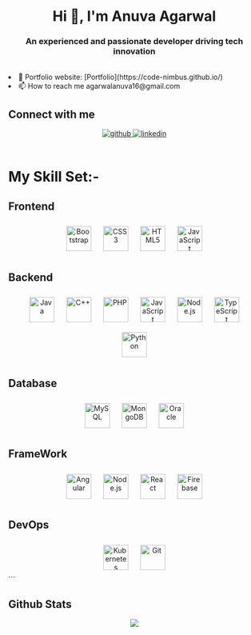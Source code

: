 <h1 align="center">Hi 👋, I'm Anuva Agarwal</h1>
<h3 align="center">An experienced and passionate developer driving tech innovation</h3>

<!--<img align="right" alt="GIF" src="https://github.com/code-nimbus/code-nimbus/blob/main/codegirl.gif" width="400px" height="300px"/>
<p align="left"> <img src="https://komarev.com/ghpvc/?username=code-nimbus" alt="code-nimbus" /> </p>//



<li align="left"> 🔭 I’m currently exploring Software and Web Development, Machine Learning, Data Science, Computer Vision and Natural Language Processing Fields</a></li>

<li align="left"> 📫 Let's connect ➡︎ <a href="https://www.linkedin.com/in/agarwalanuva/">Anuva Agarwal</a></li>

<li align="left"> 💬 Ask me about ➡︎ <b> Web Development, Graphic Design, Machine Learning, Data Science, Computer Vision, NLP, SQL, Python, R, Linux </b></li>

<li align="left"> ⚡ Interesting fact ➡︎ I am a polymath and learn to draw from multiple pools of knowledge to solve complex problems</li><br/><br/>

<p align="left">
 <br><br/>
 
<img align="left" alt="HTML5" width="50px" src="https://raw.githubusercontent.com/github/explore/80688e429a7d4ef2fca1e82350fe8e3517d3494d/topics/jupyter-notebook/jupyter-notebook.png " alt="jupyter-notebook" width="40" height="40"/>
<img align="left" alt="HTML5" width="50px" src="https://raw.githubusercontent.com/github/explore/80688e429a7d4ef2fca1e82350fe8e3517d3494d/topics/python/python.png" alt="Python" width="40" height="40"/>
 <img align="left" alt="HTML5" width="50px" src="https://img.shields.io/badge/TensorFlow-FF6F00?style=for-the-badge&logo=tensorflow&logoColor=white" alt="TensorFlow" width="40" height="40"/>
 <img align="left" alt="HTML5" width="50px" src="https://img.shields.io/badge/conda-342B029.svg?&style=for-the-badge&logo=anaconda&logoColor=white" alt="Conda" width="40" height="40"/>
 <img align="left" alt="HTML5" width="50px" src="https://img.shields.io/badge/OpenCV-27338e?style=for-the-badge&logo=OpenCV&logoColor=white" alt="OpenCV" width="40" height="40"/>
 <img align="left" alt="HTML5" width="50px" src="https://img.shields.io/badge/R-276DC3?style=for-the-badge&logo=r&logoColor=white" alt="R" width="40" height="40"/>
 <img align="left" alt="HTML5" width="50px" src="https://img.shields.io/badge/C%2B%2B-00599C?style=for-the-badge&logo=c%2B%2B&logoColor=white" alt="C++" width="40" height="40"/>
 <img align="left" alt="HTML5" width="50px" src="https://raw.githubusercontent.com/github/explore/80688e429a7d4ef2fca1e82350fe8e3517d3494d/topics/django/django.png" />
<img align="left" alt="SQL" width="50px" src="https://raw.githubusercontent.com/github/explore/80688e429a7d4ef2fca1e82350fe8e3517d3494d/topics/sql/sql.png" />
<img align="left" alt="HTML5" width="50px" src="https://raw.githubusercontent.com/github/explore/80688e429a7d4ef2fca1e82350fe8e3517d3494d/topics/html/html.png" />
<img align="left" alt="CSS3" width="50px" src="https://raw.githubusercontent.com/github/explore/80688e429a7d4ef2fca1e82350fe8e3517d3494d/topics/css/css.png" />
<img align="left" alt="Visual Studio Code" width="50px" src="https://raw.githubusercontent.com/github/explore/80688e429a7d4ef2fca1e82350fe8e3517d3494d/topics/visual-studio-code/visual-studio-code.png" />

</p>
<br><br/>
<p align="center">
<br/><br/>
<img src="https://github-readme-stats.vercel.app/api?username=code-nimbus&theme=blue-green&show_icons=true" alt="code-nimbus" /> 
</p>

<p align="center">
<br/>
<span style="background-color: #00FFFF">"I speak fluent sarcasm in multiple programming languages."</span>
</p>

<br/>
<p align="center">
<a href="https://www.linkedin.com/in/agarwalanuva" target="blank"><img align="center" src="https://cdn.jsdelivr.net/npm/simple-icons@3.0.1/icons/linkedin.svg" alt="code-nimbus" height="20" width="20" /></a>-->

<!--<h1 align="center">Hi 👋, I'm Aditya Suryawanshi</h1>-->
</br>
<!--<h3 align="center">A passionate developer from India</h3>
</br></br>-->

<li align="left"> 🎯 Portfolio website: [Portfolio](https://code-nimbus.github.io/)</b></li>
<li align="left"> 📫 How to reach me <b></b>agarwalanuva16@gmail.com</b></li>

 ## Connect with me  
<div align="center">
<!--<a href="https://instagram.com/#" target="_blank">
<img src=https://img.shields.io/badge/instagram-%23000000.svg?&style=for-the-badge&logo=instagram&logoColor=white alt=instagram style="margin-bottom: 5px;" />
</a>-->
<a href="https://github.com/code-nimbus" target="_blank">
<img src=https://img.shields.io/badge/github-%2324292e.svg?&style=for-the-badge&logo=github&logoColor=white alt=github style="margin-bottom: 5px;" />
</a>
<a href="https://linkedin.com/in/agarwalanuva" target="_blank">
<img src=https://img.shields.io/badge/linkedin-%231E77B5.svg?&style=for-the-badge&logo=linkedin&logoColor=white alt=linkedin style="margin-bottom: 5px;" />
</a>  
</div>  
  

<br/>  

# My Skill Set:-  


## Frontend
<div align="center">
 

  <a href="https://getbootstrap.com/docs/3.4/javascript/" target="_blank"><img style="margin: 10px" src="https://profilinator.rishav.dev/skills-assets/bootstrap-plain.svg" alt="Bootstrap" height="50" /></a>
  <a href="https://www.w3schools.com/css/" target="_blank"><img style="margin: 10px" src="https://profilinator.rishav.dev/skills-assets/css3-original-wordmark.svg" alt="CSS3" height="50" /></a>
  <a href="https://en.wikipedia.org/wiki/HTML5" target="_blank"><img style="margin: 10px" src="https://profilinator.rishav.dev/skills-assets/html5-original-wordmark.svg" alt="HTML5" height="50" /></a>
  <a href="https://www.javascript.com/" target="_blank"><img style="margin: 10px" src="https://profilinator.rishav.dev/skills-assets/javascript-original.svg" alt="JavaScript" height="50" /></a>
 
  
</div>

## Backend 
<div align="center">
  <!-- Backend -->
  <a href="https://www.java.com/" target="_blank"><img style="margin: 10px" src="https://profilinator.rishav.dev/skills-assets/java-original-wordmark.svg" alt="Java" height="50" /></a>
  <a href="https://www.cplusplus.com/" target="_blank"><img style="margin: 10px" src="https://profilinator.rishav.dev/skills-assets/cplusplus-original.svg" alt="C++" height="50" /></a>
  <a href="https://www.php.net/" target="_blank"><img style="margin: 10px" src="https://profilinator.rishav.dev/skills-assets/php-original.svg" alt="PHP" height="50" /></a>
  <a href="https://www.javascript.com/" target="_blank"><img style="margin: 10px" src="https://profilinator.rishav.dev/skills-assets/javascript-original.svg" alt="JavaScript" height="50" /></a>
  <a href="https://nodejs.org/" target="_blank"><img style="margin: 10px" src="https://profilinator.rishav.dev/skills-assets/nodejs-original-wordmark.svg" alt="Node.js" height="50" /></a>
   <a href="https://www.typescriptlang.org/" target="_blank"><img style="margin: 10px" src="https://profilinator.rishav.dev/skills-assets/typescript-original.svg" alt="TypeScript" height="50" /></a>
  <a href="https://www.python.org/" target="_blank"><img style="margin: 10px" src="https://profilinator.rishav.dev/skills-assets/python-original.svg" alt="Python" height="50" /></a>
</div>

## Database 
<div align="center">
  <!-- Database -->
  <a href="https://www.mysql.com/" target="_blank"><img style="margin: 10px" src="https://profilinator.rishav.dev/skills-assets/mysql-original-wordmark.svg" alt="MySQL" height="50" /></a>
  <a href="https://www.mongodb.com/" target="_blank"><img style="margin: 10px" src="https://profilinator.rishav.dev/skills-assets/mongodb-original-wordmark.svg" alt="MongoDB" height="50" /></a>
  <a href="https://www.oracle.com/in/index.html" target="_blank"><img style="margin: 10px" src="https://profilinator.rishav.dev/skills-assets/oracle-original.svg" alt="Oracle" height="50" /></a>
</div>

## FrameWork
<div align="center">
  <!-- Framework -->
  <a href="https://angular.io/" target="_blank"><img style="margin: 10px" src="https://profilinator.rishav.dev/skills-assets/angularjs-original.svg" alt="Angular" height="50" /></a>
  <a href="https://nodejs.org/" target="_blank"><img style="margin: 10px" src="https://profilinator.rishav.dev/skills-assets/nodejs-original-wordmark.svg" alt="Node.js" height="50" /></a>
  <a href="https://reactjs.org/" target="_blank"><img style="margin: 10px" src="https://profilinator.rishav.dev/skills-assets/react-original-wordmark.svg" alt="React" height="50" /></a>
  <a href="https://firebase.google.com/" target="_blank"><img style="margin: 10px" src="https://profilinator.rishav.dev/skills-assets/firebase.png" alt="Firebase" height="50" /></a>
</div>

## DevOps 
<div align="center">
  <!-- DevOps -->
  <a href="https://kubernetes.io/" target="_blank"><img style="margin: 10px" src="https://profilinator.rishav.dev/skills-assets/kubernetes-icon.svg" alt="Kubernetes" height="50" /></a>
  <a href="https://github.com/" target="_blank"><img style="margin: 10px" src="https://profilinator.rishav.dev/skills-assets/git-scm-icon.svg" alt="Git" height="50" /></a>
</div>
```


<br/>  


## Github Stats  
<div align="center"><img src="https://github-readme-stats.vercel.app/api/top-langs/?username=code-nimbus&hide_border=true&layout=compact" align="center" /></div>  
<!--
<img src="https://github-readme-stats.vercel.app/api?username=code-nimbus&show_icons=true&count_private=true&hide_border=true" align="left" />  
-->
<br/>  

<!--
## Recent Blog Posts  

 BLOG-POST-LIST:START  
If things goes well, this section should automatically be replaced by a list of your blog posts after you commit your readme file.  
--> 
<!-- BLOG-POST-LIST:END -->  

<br/>  
  
<!--
<br/>  

<div align="center">
<img src="https://komarev.com/ghpvc/?username=code-nimbus&&style=flat-square" align="center" />
</div>  
  

<br/>  

<div align="center">
            <a href="https://www.buymeacoffee.com/code-nimbus" target="_blank" style="display: inline-block;">
                <img
                    src="https://img.shields.io/badge/Donate-Buy%20Me%20A%20Coffee-orange.svg?style=flat-square&logo=buymeacoffee" 
                    align="center"
                />
            </a></div>
<br />
--> 


 
 

